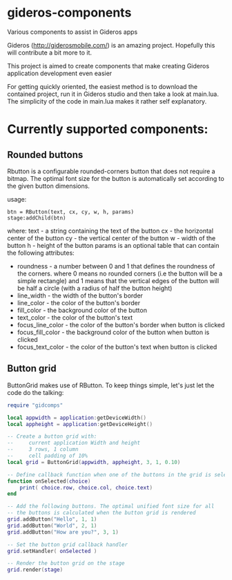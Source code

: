 # gideros-components
Various components to assist in Gideros apps

Gideros (http://giderosmobile.com/) is an amazing project. Hopefully this will contribute a bit more to it.

This project is aimed to create components that make creating Gideros application development even easier

For getting quickly oriented, the easiest method is to download the contained project, run it in Gideros studio and then take a look at main.lua. The simplicity of the code in main.lua makes it rather self explanatory.

# Currently supported components:

## Rounded buttons
Rbutton is a configurable rounded-corners button that does not require a bitmap. The optimal font size for the button is automatically set according to the given button dimensions. 

usage:
```
btn = RButton(text, cx, cy, w, h, params)
stage:addChild(btn)
```
where:
text - a string containing the text of the button
cx - the horizontal center of the button
cy - the vertical center of the button
w - width of the button
h - height of the button
params is an optional table that can contain the following attributes:
+ roundness - a number between 0 and 1 that defines the roundness of the corners. where 0 means no rounded corners (i.e the button will be a simple rectangle) and 1 means that the vertical edges of the button will be half a circle (with a radius of half the button height)
+ line_width - the width of the button's border
+ line_color - the color of the button's border
+ fill_color - the background color of the button
+ text_color - the color of the button's text
+ focus_line_color - the color of the button's border when button is clicked
+ focus_fill_color - the background color of the button when button is clicked
+ focus_text_color - the color of the button's text when button is clicked


## Button grid
ButtonGrid makes use of RButton.
To keep things simple, let's just let the code do the talking:

```lua
require "gidcomps"

local appwidth = application:getDeviceWidth()
local appheight = application:getDeviceHeight()

-- Create a button grid with:
--     current application Width and height
--     3 rows, 1 column
--     cell padding of 10%
local grid = ButtonGrid(appwidth, appheight, 3, 1, 0.10)

-- Define callback function when one of the buttons in the grid is selected
function onSelected(choice)
	print( choice.row, choice.col, choice.text)
end

-- Add the following buttons. The optimal unified font size for all 
-- the buttons is calculated when the button grid is rendered
grid.addButton("Hello", 1, 1)
grid.addButton("World", 2, 1)
grid.addButton("How are you?", 3, 1)

-- Set the button grid callback handler
grid.setHandler( onSelected )

-- Render the button grid on the stage
grid.render(stage)
```

